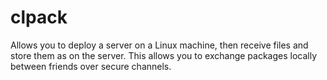# clpack
Allows you to deploy a server on a Linux machine, then receive files and store them as on the server. This allows you to exchange packages locally between friends over secure channels.
